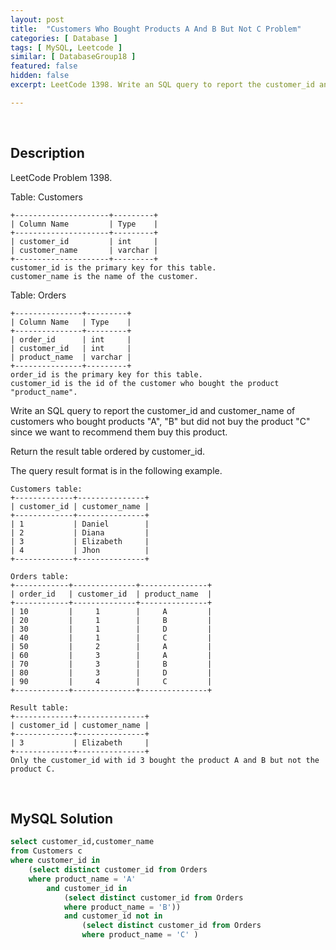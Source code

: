 ```yaml
---
layout: post
title:  "Customers Who Bought Products A And B But Not C Problem"
categories: [ Database ]
tags: [ MySQL, Leetcode ]
similar: [ DatabaseGroup18 ]
featured: false
hidden: false
excerpt: LeetCode 1398. Write an SQL query to report the customer_id and customer_name of customers who bought products "A", "B" but did not buy the product "C" since we want to recommend them buy this product.

---
```


<br />

## Description

LeetCode Problem 1398. 

Table: Customers

```
+---------------------+---------+
| Column Name         | Type    |
+---------------------+---------+
| customer_id         | int     |
| customer_name       | varchar |
+---------------------+---------+
customer_id is the primary key for this table.
customer_name is the name of the customer.
```

Table: Orders

```
+---------------+---------+
| Column Name   | Type    |
+---------------+---------+
| order_id      | int     |
| customer_id   | int     |
| product_name  | varchar |
+---------------+---------+
order_id is the primary key for this table.
customer_id is the id of the customer who bought the product "product_name".
```

Write an SQL query to report the customer_id and customer_name of customers who bought products "A", "B" but did not buy the product "C" since we want to recommend them buy this product.

Return the result table ordered by customer_id.

The query result format is in the following example.

 
```
Customers table:
+-------------+---------------+
| customer_id | customer_name |
+-------------+---------------+
| 1           | Daniel        |
| 2           | Diana         |
| 3           | Elizabeth     |
| 4           | Jhon          |
+-------------+---------------+

Orders table:
+------------+--------------+---------------+
| order_id   | customer_id  | product_name  |
+------------+--------------+---------------+
| 10         |     1        |     A         |
| 20         |     1        |     B         |
| 30         |     1        |     D         |
| 40         |     1        |     C         |
| 50         |     2        |     A         |
| 60         |     3        |     A         |
| 70         |     3        |     B         |
| 80         |     3        |     D         |
| 90         |     4        |     C         |
+------------+--------------+---------------+

Result table:
+-------------+---------------+
| customer_id | customer_name |
+-------------+---------------+
| 3           | Elizabeth     |
+-------------+---------------+
Only the customer_id with id 3 bought the product A and B but not the product C.
```

<br />

## MySQL Solution


```sql
select customer_id,customer_name
from Customers c
where customer_id in
    (select distinct customer_id from Orders
    where product_name = 'A'
        and customer_id in
            (select distinct customer_id from Orders
            where product_name = 'B'))
            and customer_id not in
                (select distinct customer_id from Orders
                where product_name = 'C' )
```

